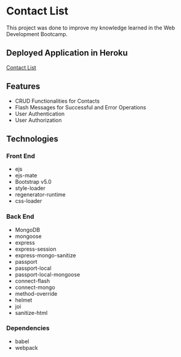 # Contact List

This project was done to improve my knowledge learned in the Web Development Bootcamp.

## Deployed Application in Heroku
[Contact List](https://fathomless-fortress-24949.herokuapp.com/)

## Features
- CRUD Functionalities for Contacts
- Flash Messages for Successful and Error Operations
- User Authentication
- User Authorization

## Technologies
### Front End
- ejs
- ejs-mate
- Bootstrap v5.0
- style-loader
- regenerator-runtime
- css-loader
### Back End
- MongoDB
- mongoose
- express
- express-session
- express-mongo-sanitize
- passport
- passport-local
- passport-local-mongoose
- connect-flash
- connect-mongo
- method-override
- helmet
- joi
- sanitize-html

### Dependencies
- babel
- webpack